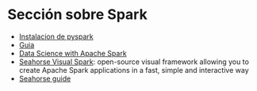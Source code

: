 # Sección sobre Spark
* [Instalacion de pyspark](https://spark.apache.org/docs/latest/api/python/getting_started/install.html)
* [Guia](https://spark.apache.org/docs/latest/index.html)
* [Data Science with Apache Spark](https://george-jen.gitbook.io/data-science-and-apache-spark/)
* [Seahorse Visual Spark](https://seahorse.deepsense.ai/): open-source visual framework allowing you to create Apache Spark applications in a fast, simple and interactive way
* [Seahorse guide](https://seahorse.deepsense.ai/operations/min-max_scaler.html)
